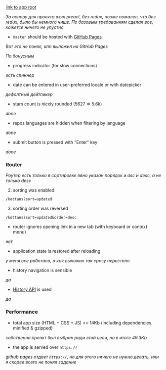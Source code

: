 [link to app root](https://mgdskr.github.io/)

_За основу для проекта взял preact, без redux, позже пожалел, что без redux, было бы немного чище. По базовым требованиям сделал все, кажется ничего не упустил._

* `master` should be hosted with [GitHub Pages](https://pages.github.com/)

_Вот это не понял, апп выложил на GitHub Pages_

_По бонусным_

* progress indicator (for slow connections)

_есть спиннер_

* date can be entered in user-preferred locale or with datepicker

_дeфолтный дейтпикер_

* stars count is nicely rounded (5627 => 5.6k)

_done_

* repos languages are hidden when filtering by language

_done_

* submit button is pressed with "Enter" key

_done_

### Router

_Роутер есть только в сортировке явно указан порядок и asc и desc, а не только desc_

2. sorting was enabled

`/kottans?sort=updated`

3. sorting order was reversed

`/kottans?sort=updated&order=desc`


* router ignores opening link in a new tab (with keyboard or context menu)

_нет_

* application state is restored after reloading

_у меня все работало, а как выложил так сразу перестало_

* history navigation is sensible

_да_

* [History API](https://developer.mozilla.org/en-US/docs/Web/API/History_API) is used

_да_

### Performance

* total app size (HTML + CSS + JS) <= 14Kb (including dependencies, minified & gzipped)

_собственно преакт был выбран ради этой цели, но в итоге 49.3Kb_

* the app is served over `https://`

_github pages отдает `https://`, но для этого ничего не нужно делать, или я скорее всего не понял задание_


